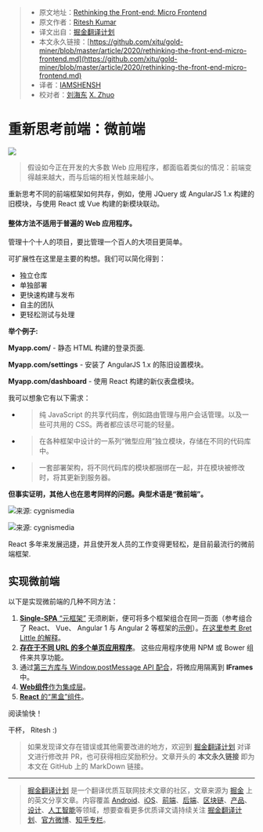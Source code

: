 > * 原文地址：[Rethinking the Front-end: Micro Frontend](https://medium.com/front-end-weekly/rethinking-the-front-end-micro-frontend-4cf21f0e22e)
> * 原文作者：[Ritesh Kumar](https://medium.com/@riteshiitbbs)
> * 译文出自：[掘金翻译计划](https://github.com/xitu/gold-miner)
> * 本文永久链接：[https://github.com/xitu/gold-miner/blob/master/article/2020/rethinking-the-front-end-micro-frontend.md](https://github.com/xitu/gold-miner/blob/master/article/2020/rethinking-the-front-end-micro-frontend.md)
> * 译者：[IAMSHENSH](https://github.com/IAMSHENSH)
> * 校对者：[刘海东](https://github.com/lhd951220) [X. Zhuo](https://github.com/z0gSh1u)

# 重新思考前端：微前端

![](https://cdn-images-1.medium.com/max/2000/1*8wFsg7DNlsY8IFpEr6_Szg.jpeg)

> 假设如今正在开发的大多数 Web 应用程序，都面临着类似的情况：前端变得越来越大，而与后端的相关性越来越小。

重新思考不同的前端框架如何共存，例如，使用 JQuery 或 AngularJS 1.x 构建的旧模块，与使用 React 或 Vue 构建的新模块联动。

#### 整体方法不适用于普遍的 Web 应用程序。

管理十个十人的项目，要比管理一个百人的大项目更简单。

可扩展性在这里是主要的构想。我们可以简化得到：

- 独立仓库
- 单独部署
- 更快速构建与发布
- 自主的团队
- 更轻松测试与处理

**举个例子:**

**Myapp.com/** - 静态 HTML 构建的登录页面.

**Myapp.com/settings** - 安装了 AngularJS 1.x 的陈旧设置模块。

**Myapp.com/dashboard** - 使用 React 构建的新仪表盘模块。

我可以想象它有以下需求：

- > 纯 JavaScript 的共享代码库，例如路由管理与用户会话管理。以及一些可共用的 CSS。两者都应该尽可能的轻量。
- > 在各种框架中设计的一系列“微型应用”独立模块，存储在不同的代码库中。
- > 一套部署架构，将不同代码库的模块都捆绑在一起，并在模块被修改时，将其更新到服务器。

**但事实证明，其他人也在思考同样的问题。典型术语是“微前端”。**

![来源: cygnismedia](https://cdn-images-1.medium.com/max/2100/1*rxsVRHNFdG-6gvOIUGAdcw.jpeg)

![来源: cygnismedia](https://cdn-images-1.medium.com/max/2896/1*rhF-hehEm-EN1lu8FnDvgw.png)

React 多年来发展迅捷，并且使开发人员的工作变得更轻松，是目前最流行的微前端框架.

## 实现微前端

以下是实现微前端的几种不同方法：

1. [**Single-SPA** “元框架”](https://github.com/CanopyTax/single-spa) 无须刷新，便可将多个框架组合在同一页面（参考组合了 React、 Vue、 Angular 1 与 Angular 2 等框架的[示例](https://single-spa.surge.sh/)）。[在这里参考 Bret Little 的解释](https://medium.com/@blittle/great-article-d618ef46161c)。
2. [**存在于不同 URL 的多个单页应用程序**](https://news.ycombinator.com/item?id=13011795)。 这些应用程序使用 NPM 或 Bower 组件来共享功能。
3. 通过[第三方库与 Window.postMessage API 配合](https://news.ycombinator.com/item?id=13009285)，将微应用隔离到 **IFrames** 中。
4. [**Web组件**作为集成层](https://technologyconversations.com/2015/08/09/including-front-end-web-components-into-microservices/)。
5. [**React** 的“黑盒”组件](https://news.ycombinator.com/item?id=13012916)。

阅读愉快！

干杯，
Ritesh :)

> 如果发现译文存在错误或其他需要改进的地方，欢迎到 [掘金翻译计划](https://github.com/xitu/gold-miner) 对译文进行修改并 PR，也可获得相应奖励积分。文章开头的 **本文永久链接** 即为本文在 GitHub 上的 MarkDown 链接。

---

> [掘金翻译计划](https://github.com/xitu/gold-miner) 是一个翻译优质互联网技术文章的社区，文章来源为 [掘金](https://juejin.im) 上的英文分享文章。内容覆盖 [Android](https://github.com/xitu/gold-miner#android)、[iOS](https://github.com/xitu/gold-miner#ios)、[前端](https://github.com/xitu/gold-miner#前端)、[后端](https://github.com/xitu/gold-miner#后端)、[区块链](https://github.com/xitu/gold-miner#区块链)、[产品](https://github.com/xitu/gold-miner#产品)、[设计](https://github.com/xitu/gold-miner#设计)、[人工智能](https://github.com/xitu/gold-miner#人工智能)等领域，想要查看更多优质译文请持续关注 [掘金翻译计划](https://github.com/xitu/gold-miner)、[官方微博](http://weibo.com/juejinfanyi)、[知乎专栏](https://zhuanlan.zhihu.com/juejinfanyi)。

